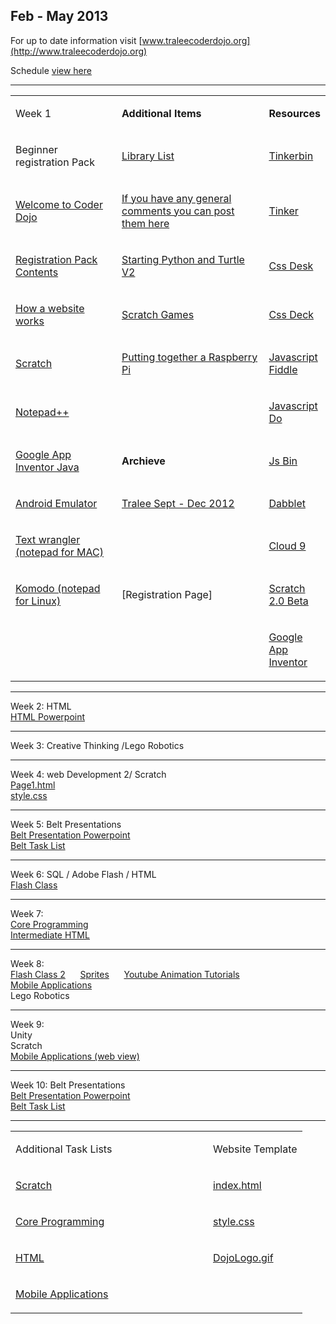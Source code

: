## Feb - May 2013

For up to date information visit
[www.traleecoderdojo.org](http://www.traleecoderdojo.org)

Schedule [view
here](https://docs.google.com/document/d/1FkRxH4S67FeIRTXI5qt2YVp3Scd-x3zJ1FMFDBme5Bs/pub)

<hr>

<table>

<tr>

<td width="300">

Week 1

</td>

<td width="500">

<b>Additional Items</b>

</td>

<td>

<b>Resources</b>

</td>

</tr>

<tr>

<td>

Beginner registration Pack

</td>

<td>

[Library
List](https://docs.google.com/spreadsheet/pub?hl=en&hl=en&key=0Ah_aBOiSgbhSdEFLVkpSVFMycWw4a2ZUU1UyQ2N0R1E&output=html)

</td>

<td>

[Tinkerbin](http://tinkerbin.com)

</td>

</tr>

<tr>

<td>

[Welcome to Coder
Dojo](https://docs.google.com/open?id=0Bx_aBOiSgbhSZjhrYVhXdTlfeTg)

</td>

<td>

[If you have any general comments you can post them
here](https://groups.google.com/forum/?fromgroups#!forum/traleecoderdojo)

</td>

<td>

[Tinker](http://tinker.io)

</td>

</tr>

<tr>

<td>

[Registration Pack
Contents](https://docs.google.com/open?id=0Bx_aBOiSgbhSb2duT2ljRGRKV2s)

</td>

<td>

[Starting Python and Turtle
V2](https://docs.google.com/a/coderdojo.com/open?id=0B-762yYN66EaSWtoY0t5SmlwYWc)

</td>

<td>

[Css Desk](http://cssdesk.com)

</td>

</tr>

<tr>

<td>

[How a website
works](https://docs.google.com/open?id=0Bx_aBOiSgbhSdmZHeUlPVDkzeVU)

</td>

<td>

[Scratch
Games](https://docs.google.com/open?id=0Bx_aBOiSgbhSQ3haMkdKSW51YlU)

</td>

<td>

[Css Deck](http://cssdeck.com)

</td>

</tr>

<tr>

<td>

[Scratch](https://docs.google.com/open?id=0Bx_aBOiSgbhScUg5WVNnZDN0bTQ)

</td>

<td>

[Putting together a Raspberry
Pi](https://docs.google.com/open?id=0B9va-sFdchrFcldoZVltOVYydXM)

</td>

<td>

[Javascript
Fiddle](http://jsfiddle.net)

</td>

</tr>

<tr>

<td>

[Notepad++](https://docs.google.com/open?id=0Bx_aBOiSgbhScEV6N2VseEpzOTQ)

</td>

<td>

 

</td>

<td>

[Javascript Do](http://jsdo.it)

</td>

</tr>

<tr>

<td>

[Google App Inventor
Java](https://docs.google.com/open?id=0Bx_aBOiSgbhSNGNvYk51RENMQmM)

</td>

<td>

<b>Archieve</b>

</td>

<td>

[Js Bin](http://jsbin.com)

</td>

</tr>

<tr>

<td>

[Android
Emulator](https://docs.google.com/open?id=0Bx_aBOiSgbhSbVlCaWQ0RjZ5cm8)

</td>

<td>

[Tralee Sept - Dec 2012](Tralee_Sept_-_Dec_2012.md)

</td>

<td>

[Dabblet](http://dabblet.com)

</td>

</tr>

<tr>

<td>

[Text wrangler (notepad for
MAC)](https://docs.google.com/open?id=0Bx_aBOiSgbhSMmFhcmx4cFl5eEk)

</td>

<td>

 

</td>

<td>

[Cloud 9](http://c9.io)

</td>

</tr>

<tr>

<td>

[Komodo (notepad for
Linux)](https://docs.google.com/open?id=0Bx_aBOiSgbhSeE9lNmRieFZCb2M)

</td>

<td>

\[Registration Page\]

</td>

<td>

[Scratch 2.0 Beta](http://beta.scratch.mit.edu/)

</td>

</tr>

<tr>

<td colspan=2>

 

</td>

<td>

[Google App Inventor](http://beta.appinventor.mit.edu/)

</td>

</tr>

</table>

  

<hr>

Week 2: HTML  
[HTML
Powerpoint](https://docs.google.com/file/d/0Bx_aBOiSgbhSQnBfMVItdWthT3M/edit?usp=sharing)  

<hr>

Week 3: Creative Thinking /Lego Robotics  
  

<hr>

Week 4: web Development 2/
Scratch  
[Page1.html](https://docs.google.com/file/d/0Bx_aBOiSgbhSQWR3MlR3aGNZalU/edit?usp=sharing)  
[style.css](https://docs.google.com/file/d/0Bx_aBOiSgbhSRHlrN1VUZktrSnc/edit?usp=sharing)

<hr>

Week 5: Belt Presentations  
[Belt Presentation
Powerpoint](https://docs.google.com/open?id=0Bx_aBOiSgbhSazZpamQ5RG5waUU)  
[Belt Task
List](https://docs.google.com/open?id=0Bx_aBOiSgbhSMnlYOS15NktqbGs)

<hr>

Week 6: SQL / Adobe Flash / HTML  
[Flash
Class](https://docs.google.com/file/d/0Bx_aBOiSgbhSWE5HaGlSRjNsVnc/edit?usp=sharing)  

<hr>

Week 7:  
[Core
Programming](https://docs.google.com/file/d/0Bx_aBOiSgbhSd2FaX0twelZNdFE/edit?usp=sharing)  
[Intermediate
HTML](https://docs.google.com/file/d/0Bx_aBOiSgbhSb2pKU1dXSlhRUDQ/edit?usp=sharing)  

<hr>

Week 8:  
[Flash
Class 2](https://docs.google.com/file/d/0Bx_aBOiSgbhSYm9sckdvcjE4bUE/edit?usp=sharing)     
[Sprites](https://drive.google.com/folderview?id=0Bx_aBOiSgbhSYmotdERoNEFHNTg&usp=sharing)     
[Youtube Animation
Tutorials](http://www.youtube.com/watch?v=QHtoFwHh38Q)  
[Mobile
Applications](https://docs.google.com/file/d/0Bx_aBOiSgbhSUmx4RWJuc28wdUk/edit?usp=sharing)  
Lego Robotics  

<hr>

Week 9:  
Unity  
Scratch  
[Mobile Applications (web
view)](https://drive.google.com/folderview?id=0Bx_aBOiSgbhSUmR5dlMzU2ZRc1E&usp=sharing)

<hr>

Week 10: Belt Presentations  
[Belt Presentation
Powerpoint](https://docs.google.com/file/d/0Bx_aBOiSgbhSYkdScGVlOThWREk/edit?usp=sharing)  
[Belt Task
List](https://docs.google.com/open?id=0Bx_aBOiSgbhSMnlYOS15NktqbGs)

<hr>

<table>

<tr>

<td width="300">

Additional Task Lists

</td>

<td>

Website
Template

</td>

</tr>

<tr>

<td>

[Scratch](https://docs.google.com/file/d/0Bx_aBOiSgbhSdmtxbDVKMHl6b1k/edit?usp=sharing)

</td>

<td>

[index.html](https://docs.google.com/file/d/0B-762yYN66EaUTBPcGJGMzdfUHM/edit?usp=sharing)

</td>

</tr>

<tr>

<td>

[Core
Programming](https://docs.google.com/file/d/0Bx_aBOiSgbhSa09BQklJRkk3NFU/edit?usp=sharing)

</td>

<td>

[style.css](https://docs.google.com/file/d/0B-762yYN66EaVmtCUW9DVzEzSms/edit?usp=sharing)

</td>

</tr>

<tr>

<td>

[HTML](https://docs.google.com/file/d/0B-762yYN66EaZEF2bWd2NHgtWEU/edit?usp=sharing)

</td>

<td>

[DojoLogo.gif](https://docs.google.com/file/d/0B-762yYN66EaLUYyYXc1d2NWUDg/edit?usp=sharing)

</td>

</tr>

<tr>

<td>

[Mobile
Applications](https://docs.google.com/file/d/0B-762yYN66Eaa0NBdVZfSlJCRVE/edit?usp=sharing)

</td>

<td>

</td>

</tr>

</table>
